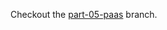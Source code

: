 Checkout the [part-05-paas](https://github.com/trekawek/modern-web-technologies/tree/part-05-paas) branch.
